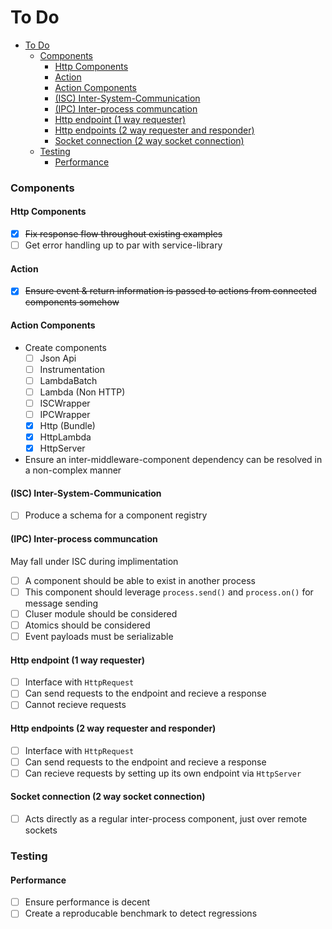 # To Do

- [To Do](#to-do)
    - [Components](#components)
      - [Http Components](#http-components)
      - [Action](#action)
      - [Action Components](#action-components)
      - [(ISC) Inter-System-Communication](#isc-inter-system-communication)
      - [(IPC) Inter-process communcation](#ipc-inter-process-communcation)
      - [Http endpoint (1 way requester)](#http-endpoint-1-way-requester)
      - [Http endpoints (2 way requester and responder)](#http-endpoints-2-way-requester-and-responder)
      - [Socket connection (2 way socket connection)](#socket-connection-2-way-socket-connection)
    - [Testing](#testing)
      - [Performance](#performance)

### Components

#### Http Components

- [x] ~~Fix response flow throughout existing examples~~
- [ ] Get error handling up to par with service-library

#### Action

- [x] ~~Ensure event & return information is passed to actions from connected components somehow~~

#### Action Components

- Create components
  - [ ] Json Api
  - [ ] Instrumentation
  - [ ] LambdaBatch
  - [ ] Lambda (Non HTTP)
  - [ ] ISCWrapper
  - [ ] IPCWrapper
  - [x] Http (Bundle)
  - [x] HttpLambda
  - [x] HttpServer

- Ensure an inter-middleware-component dependency can be resolved in a non-complex manner

#### (ISC) Inter-System-Communication

- [ ] Produce a schema for a component registry

#### (IPC) Inter-process communcation

May fall under ISC during implimentation

- [ ] A component should be able to exist in another process
- [ ] This component should leverage `process.send()` and `process.on()` for message sending
- [ ] Cluser module should be considered
- [ ] Atomics should be considered
- [ ] Event payloads must be serializable

#### Http endpoint (1 way requester)

- [ ] Interface with `HttpRequest`
- [ ] Can send requests to the endpoint and recieve a response
- [ ] Cannot recieve requests

#### Http endpoints (2 way requester and responder)
- [ ] Interface with `HttpRequest`
- [ ] Can send requests to the endpoint and recieve a response
- [ ] Can recieve requests by setting up its own endpoint via `HttpServer`

#### Socket connection (2 way socket connection)
- [ ] Acts directly as a regular inter-process component, just over remote sockets

### Testing

#### Performance

- [ ] Ensure performance is decent
- [ ] Create a reproducable benchmark to detect regressions
